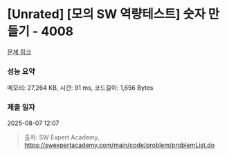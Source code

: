 # [Unrated] [모의 SW 역량테스트] 숫자 만들기 - 4008 

[문제 링크](https://swexpertacademy.com/main/code/problem/problemDetail.do?contestProbId=AWIeRZV6kBUDFAVH) 

### 성능 요약

메모리: 27,264 KB, 시간: 91 ms, 코드길이: 1,656 Bytes

### 제출 일자

2025-08-07 12:07



> 출처: SW Expert Academy, https://swexpertacademy.com/main/code/problem/problemList.do